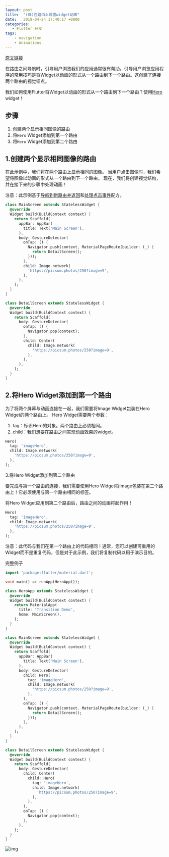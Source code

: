 ```yaml
---
layout: post
title:  "(译)在路由上设置widget动画"
date:   2019-04-24 17:40:17 +0800
categories: 
   - Flutter 开发
tags:
    - navigation
    - Animations
---
```


[原文链接](https://flutter.dev/docs/cookbook/navigation/hero-animations)

在路由之间导航时，引导用户浏览我们的应用通常很有帮助。引导用户浏览应用程序的常用技巧是将Widget以动画的形式从一个路由到下一个路由。这创建了连接两个路由的视觉锚点。

我们如何使用Flutter将Widget以动画的形式从一个路由到下一个路由？使用[Hero](https://api.flutter.dev/flutter/widgets/Hero-class.html) widget！

<!--more-->

## 步骤

1. 创建两个显示相同图像的路由
2. 将`Hero` Widget添加到第一个路由
3. 将`Hero` Widget添加到第二个路由

## 1.创建两个显示相同图像的路由

在此示例中，我们将在两个路由上显示相同的图像。 当用户点击图像时，我们希望将图像以动画的形式从一个路由到下一个路由。 现在，我们将创建视觉结构，并在接下来的步骤中处理动画！

注意：此示例基于[导航到新路由并返回](https://flutter.dev/docs/cookbook/navigation/navigation-basics)和[处理点击事件](https://flutter.dev/docs/cookbook/gestures/handling-taps)配方。

```dart
class MainScreen extends StatelessWidget {
  @override
  Widget build(BuildContext context) {
    return Scaffold(
      appBar: AppBar(
        title: Text('Main Screen'),
      ),
      body: GestureDetector(
        onTap: () {
          Navigator.push(context, MaterialPageRoute(builder: (_) {
            return DetailScreen();
          }));
        },
        child: Image.network(
          'https://picsum.photos/250?image=9',
        ),
      ),
    );
  }
}

class DetailScreen extends StatelessWidget {
  @override
  Widget build(BuildContext context) {
    return Scaffold(
      body: GestureDetector(
        onTap: () {
          Navigator.pop(context);
        },
        child: Center(
          child: Image.network(
            'https://picsum.photos/250?image=9',
          ),
        ),
      ),
    );
  }
}
```

## 2.将Hero Widget添加到第一个路由

为了将两个屏幕与动画连接在一起，我们需要将Image Widget包装在Hero Widget的两个路由上。 Hero Widget需要两个参数：

1. tag：标识Hero的对象。两个路由上必须相同。
2. child：我们想要在路由之间实现动画效果的widget。

```dart
Hero(
  tag: 'imageHero',
  child: Image.network(
    'https://picsum.photos/250?image=9',
  ),
);
```

3.将Hero Widget添加到第二个路由

要完成与第一个路由的连接，我们需要使用Hero Widget将Image包装在第二个路由上！它必须使用与第一个路由相同的标签。

将Hero Widget应用到第二个路由后，路由之间的动画将起作用！

```dart
Hero(
  tag: 'imageHero',
  child: Image.network(
    'https://picsum.photos/250?image=9',
  ),
);
```

注意：此代码与我们在第一个路由上的代码相同！通常，您可以创建可重用的Widget而不是重复代码，但是对于此示例，我们将复制代码以用于演示目的。

完整例子

```dart
import 'package:flutter/material.dart';

void main() => runApp(HeroApp());

class HeroApp extends StatelessWidget {
  @override
  Widget build(BuildContext context) {
    return MaterialApp(
      title: 'Transition Demo',
      home: MainScreen(),
    );
  }
}

class MainScreen extends StatelessWidget {
  @override
  Widget build(BuildContext context) {
    return Scaffold(
      appBar: AppBar(
        title: Text('Main Screen'),
      ),
      body: GestureDetector(
        child: Hero(
          tag: 'imageHero',
          child: Image.network(
            'https://picsum.photos/250?image=9',
          ),
        ),
        onTap: () {
          Navigator.push(context, MaterialPageRoute(builder: (_) {
            return DetailScreen();
          }));
        },
      ),
    );
  }
}

class DetailScreen extends StatelessWidget {
  @override
  Widget build(BuildContext context) {
    return Scaffold(
      body: GestureDetector(
        child: Center(
          child: Hero(
            tag: 'imageHero',
            child: Image.network(
              'https://picsum.photos/250?image=9',
            ),
          ),
        ),
        onTap: () {
          Navigator.pop(context);
        },
      ),
    );
  }
}
```
![img](https://flutter.dev/images/cookbook/hero.gif)